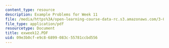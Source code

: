 ```yaml
---
content_type: resource
description: Example Problems for Week 11
file: /media/https%3A/open-learning-course-data-rc.s3.amazonaws.com/3-00-thermodynamics-of-materials-fall-2002/09e3b0cfe9c86899083c55781ccbd556_exweek12.PDF
file_type: application/pdf
resourcetype: Document
title: exweek12.PDF
uid: 09e3b0cf-e9c8-6899-083c-55781ccbd556
---
```

